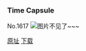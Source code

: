 ### Time Capsule
No.1617
![图片不见了~~~](https://imgs.xkcd.com/comics/time_capsule.png)

[原址](https://xkcd.com//1617) [下载](https://imgs.xkcd.com/comics/time_capsule.png)

